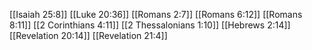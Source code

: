 [[Isaiah 25:8]]
[[Luke 20:36]]
[[Romans 2:7]]
[[Romans 6:12]]
[[Romans 8:11]]
[[2 Corinthians 4:11]]
[[2 Thessalonians 1:10]]
[[Hebrews 2:14]]
[[Revelation 20:14]]
[[Revelation 21:4]]
